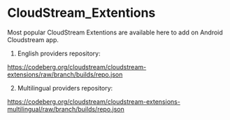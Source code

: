 # CloudStream_Extentions
 Most popular CloudStream Extentions are available here to add on Android Cloudstream app.







1.  English providers repository:

 https://codeberg.org/cloudstream/cloudstream-extensions/raw/branch/builds/repo.json

2.  Multilingual providers repository:

https://codeberg.org/cloudstream/cloudstream-extensions-multilingual/raw/branch/builds/repo.json
